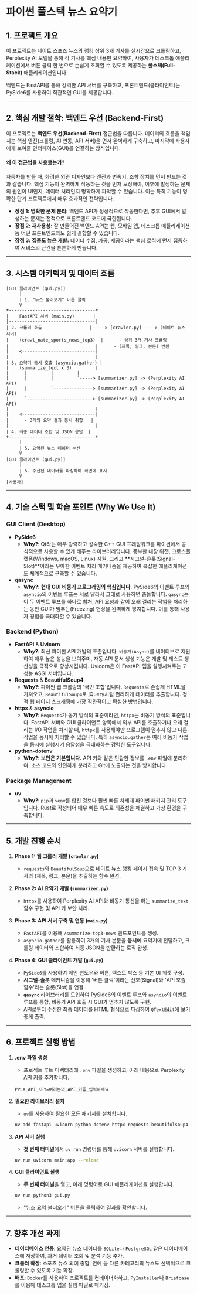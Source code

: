 # 파이썬 풀스택 뉴스 요약기

## 1. 프로젝트 개요

이 프로젝트는 네이트 스포츠 뉴스의 랭킹 상위 3개 기사를 실시간으로 크롤링하고, Perplexity AI 모델을 통해 각 기사를 핵심 내용만 요약하여, 사용자가 데스크톱 애플리케이션에서 버튼 클릭 한 번으로 손쉽게 조회할 수 있도록 제공하는 **풀스택(Full-Stack)** 애플리케이션입니다.

백엔드는 FastAPI를 통해 강력한 API 서버를 구축하고, 프론트엔드(클라이언트)는 PySide6를 사용하여 직관적인 GUI를 제공합니다.

---

## 2. 핵심 개발 철학: 백엔드 우선 (Backend-First)

이 프로젝트는 **백엔드 우선(Backend-First)** 접근법을 따릅니다. 데이터의 흐름을 책임지는 핵심 엔진(크롤링, AI 연동, API 서버)을 먼저 완벽하게 구축하고, 마지막에 사용자에게 보여줄 인터페이스(GUI)를 연결하는 방식입니다.

#### 왜 이 접근법을 사용했는가?

자동차를 만들 때, 화려한 외관 디자인보다 엔진과 변속기, 조향 장치를 먼저 만드는 것과 같습니다. 핵심 기능이 완벽하게 작동하는 것을 먼저 보장해야, 이후에 발생하는 문제의 원인이 UI인지, 데이터 처리인지 명확하게 파악할 수 있습니다. 이는 특히 기능이 명확한 단기 프로젝트에서 매우 효과적인 전략입니다.

-   **장점 1: 명확한 문제 분리:** 백엔드 API가 정상적으로 작동한다면, 추후 GUI에서 발생하는 문제는 전적으로 프론트엔드 코드에 국한됩니다.
-   **장점 2: 재사용성:** 잘 만들어진 백엔드 API는 웹, 모바일 앱, 데스크톱 애플리케이션 등 어떤 프론트엔드와도 쉽게 결합할 수 있습니다.
-   **장점 3: 집중도 높은 개발:** 데이터 수집, 가공, 제공이라는 핵심 로직에 먼저 집중하여 서비스의 근간을 튼튼하게 만듭니다.

---

## 3. 시스템 아키텍처 및 데이터 흐름

```
[GUI 클라이언트 (gui.py)]
     |
     | 1. "뉴스 불러오기" 버튼 클릭
     V
+---------------------------------+
|    FastAPI 서버 (main.py)       |
|---------------------------------|
| 2. 크롤러 호출                  |-----> [crawler.py] ----> (네이트 뉴스 서버)
|    (crawl_nate_sports_news_top3)  |      - 상위 3개 기사 크롤링
|                                 |      - (제목, 링크, 본문) 반환
|    <----------------------------|
|                                 |
| 3. 요약기 동시 호출 (asyncio.gather) |
|    (summarize_text x 3)         |
|      |         |         |
|      |         |         `-----> [summarizer.py] -> (Perplexity AI API)
|      |         `---------------> [summarizer.py] -> (Perplexity AI API)
|      `-------------------------> [summarizer.py] -> (Perplexity AI API)
|                                 |
|    <----------------------------|
|      - 3개의 요약 결과 동시 취합   |
|                                 |
| 4. 최종 데이터 조합 및 JSON 응답  |
+---------------------------------+
     |
     | 5. 요약된 뉴스 데이터 수신
     V
[GUI 클라이언트 (gui.py)]
     |
     | 6. 수신된 데이터를 파싱하여 화면에 표시
     V
[사용자]
```

---

## 4. 기술 스택 및 학습 포인트 (Why We Use It)

### GUI Client (Desktop)

-   **PySide6**
    -   **Why?**: Qt라는 매우 강력하고 성숙한 C++ GUI 프레임워크를 파이썬에서 공식적으로 사용할 수 있게 해주는 라이브러리입니다. 풍부한 내장 위젯, 크로스플랫폼(Windows, macOS, Linux) 지원, 그리고 **시그널-슬롯(Signal-Slot)**이라는 우아한 이벤트 처리 메커니즘을 제공하여 복잡한 애플리케이션도 체계적으로 구축할 수 있습니다.
-   **qasync**
    -   **Why?**: **현대 GUI 비동기 프로그래밍의 핵심입니다.** PySide6의 이벤트 루프와 `asyncio`의 이벤트 루프는 서로 달라서 그대로 사용하면 충돌합니다. `qasync`는 이 두 이벤트 루프를 하나로 합쳐, API 요청과 같이 오래 걸리는 작업을 처리하는 동안 GUI가 멈추는(Freezing) 현상을 완벽하게 방지합니다. 이를 통해 사용자 경험을 극대화할 수 있습니다.

### Backend (Python)

-   **FastAPI** & **Uvicorn**
    -   **Why?**: 최신 파이썬 API 개발의 표준입니다. `비동기(Async)`를 네이티브로 지원하여 매우 높은 성능을 보여주며, 자동 API 문서 생성 기능은 개발 및 테스트 생산성을 극적으로 향상시킵니다. Uvicorn은 이 FastAPI 앱을 실행시켜주는 고성능 ASGI 서버입니다.
-   **Requests** & **BeautifulSoup4**
    -   **Why?**: 파이썬 웹 크롤링의 '국민 조합'입니다. `Requests`로 손쉽게 HTML을 가져오고, `BeautifulSoup4`로 jQuery처럼 편리하게 데이터를 추출합니다. 정적 웹 페이지 스크래핑에 가장 직관적이고 확실한 방법입니다.
-   **httpx** & **asyncio**
    -   **Why?**: `Requests`가 동기 방식의 표준이라면, `httpx`는 비동기 방식의 표준입니다. FastAPI 서버와 GUI 클라이언트 양쪽에서 외부 API를 호출하거나 오래 걸리는 I/O 작업을 처리할 때, `httpx`를 사용해야만 프로그램이 멈추지 않고 다른 작업을 동시에 처리할 수 있습니다. 특히 `asyncio.gather`는 여러 비동기 작업을 동시에 실행시켜 응답성을 극대화하는 강력한 도구입니다.
-   **python-dotenv**
    -   **Why?**: **보안은 기본입니다.** API 키와 같은 민감한 정보를 `.env` 파일에 분리하여, 소스 코드와 안전하게 분리하고 Git에 노출되는 것을 방지합니다.

### Package Management

-   **uv**
    -   **Why?**: `pip`과 `venv`를 합친 것보다 훨씬 빠른 차세대 파이썬 패키지 관리 도구입니다. Rust로 작성되어 매우 빠른 속도로 의존성을 해결하고 가상 환경을 구축합니다.

---

## 5. 개발 진행 순서

1.  **Phase 1: 웹 크롤러 개발 (`crawler.py`)**

    -   `requests`와 `BeautifulSoup`으로 네이트 뉴스 랭킹 페이지 접속 및 TOP 3 기사의 (제목, 링크, 본문)을 추출하는 함수 완성.

2.  **Phase 2: AI 요약기 개발 (`summarizer.py`)**

    -   `httpx`를 사용하여 Perplexity AI API와 비동기 통신을 하는 `summarize_text` 함수 구현 및 API 키 보안 처리.

3.  **Phase 3: API 서버 구축 및 연동 (`main.py`)**

    -   `FastAPI`를 이용해 `/summarize-top3-news` 엔드포인트를 생성.
    -   `asyncio.gather`를 활용하여 3개의 기사 본문을 **동시에** 요약기에 전달하고, 크롤링 데이터와 조합하여 최종 JSON을 반환하는 로직 완성.

4.  **Phase 4: GUI 클라이언트 개발 (`gui.py`)**
    -   `PySide6`를 사용하여 메인 윈도우와 버튼, 텍스트 박스 등 기본 UI 위젯 구성.
    -   **시그널-슬롯** 메커니즘을 이용해 '버튼 클릭'이라는 신호(Signal)와 'API 호출 함수'라는 슬롯(Slot)을 연결.
    -   **`qasync`** 라이브러리를 도입하여 PySide6의 이벤트 루프와 `asyncio`의 이벤트 루프를 통합, 비동기 API 호출 시 GUI가 멈추지 않도록 구현.
    -   API로부터 수신한 최종 데이터를 HTML 형식으로 파싱하여 `QTextEdit`에 보기 좋게 출력.

---

## 6. 프로젝트 실행 방법

1.  **.env 파일 생성**

    -   프로젝트 루트 디렉터리에 `.env` 파일을 생성하고, 아래 내용으로 Perplexity API 키를 추가합니다.

    ```
    PPLX_API_KEY=여러분의_API_키를_입력하세요
    ```

2.  **필요한 라이브러리 설치**

    -   `uv`를 사용하여 필요한 모든 패키지를 설치합니다.

    ```bash
    uv add fastapi uvicorn python-dotenv httpx requests beautifulsoup4 PySide6 qasync
    ```

3.  **API 서버 실행**

    -   **첫 번째 터미널**에서 `uv run` 명령어를 통해 `uvicorn` 서버를 실행합니다.

    ```bash
    uv run uvicorn main:app --reload
    ```

4.  **GUI 클라이언트 실행**
    -   **두 번째 터미널**을 열고, 아래 명령어로 GUI 애플리케이션을 실행합니다.
    ```bash
    uv run python3 gui.py
    ```
    -   "뉴스 요약 불러오기" 버튼을 클릭하여 결과를 확인합니다.

---

## 7. 향후 개선 과제

-   **데이터베이스 연동**: 요약된 뉴스 데이터를 `SQLite`나 `PostgreSQL` 같은 데이터베이스에 저장하여, 과거 데이터 조회 및 분석 기능 추가.
-   **크롤러 확장**: 스포츠 뉴스 외에 종합, 연예 등 다른 카테고리의 뉴스도 선택적으로 크롤링할 수 있도록 기능 확장.
-   **배포**: `Docker`를 사용하여 프로젝트를 컨테이너화하고, `PyInstaller`나 `Briefcase`를 이용해 데스크톱 앱을 실행 파일로 패키징.
